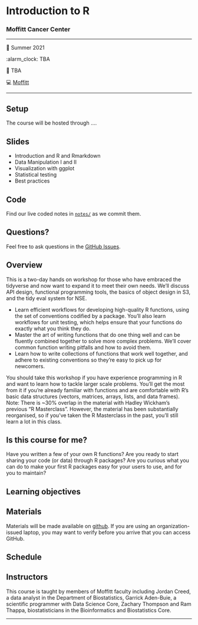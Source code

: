 
<!-- README.md is generated from README.Rmd. Please edit that file -->

# Introduction to R

### Moffitt Cancer Center

-----

:calendar: Summer 2021

:alarm\_clock: TBA

:office: TBA

:computer: [Moffitt](https://moffitt.org/)

-----

## Setup

The course will be hosted through ….

<!-- 
* When you're done, put a green post-it on your computer. 
* If you need help, put up a pink post-it.
-->

## Slides

<!--
* Rewrite as links to slides on github once they are made
* [Name of talk](path/to/slides.pdf)
-->

  - Introduction and R and Rmarkdown
  - Data Manipulation I and II
  - Visualization with ggplot
  - Statistical testing
  - Best practices

## Code

Find our live coded notes in [`notes/`](notes/) as we commit them.

## Questions?

Feel free to ask questions in the [GitHub Issues](https://github.com).

## Overview

This is a two-day hands on workshop for those who have embraced the
tidyverse and now want to expand it to meet their own needs. We’ll
discuss API design, functional programming tools, the basics of object
design in S3, and the tidy eval system for NSE.

  - Learn efficient workflows for developing high-quality R functions,
    using the set of conventions codified by a package. You’ll also
    learn workflows for unit testing, which helps ensure that your
    functions do exactly what you think they do.
  - Master the art of writing functions that do one thing well and can
    be fluently combined together to solve more complex problems. We’ll
    cover common function writing pitfalls and how to avoid them.
  - Learn how to write collections of functions that work well together,
    and adhere to existing conventions so they’re easy to pick up for
    newcomers.

You should take this workshop if you have experience programming in R
and want to learn how to tackle larger scale problems. You’ll get the
most from it if you’re already familiar with functions and are
comfortable with R’s basic data structures (vectors, matrices, arrays,
lists, and data frames). Note: There is ~30% overlap in the material
with Hadley Wickham’s previous “R Masterclass”. However, the material
has been substantially reorganised, so if you’ve taken the R Masterclass
in the past, you’ll still learn a lot in this class.

## Is this course for me?

Have you written a few of your own R functions? Are you ready to start
sharing your code (or data) through R packages? Are you curious what you
can do to make your first R packages easy for your users to use, and for
you to maintain?

## Learning objectives

## Materials

Materials will be made available on
[github](https://github.com/rstudio-conf-2020/build-tidy-tools). If you
are using an organization-issued laptop, you may want to verify before
you arrive that you can access GitHub.

## Schedule

## Instructors

<!--
Add links to personal websites and double check personal info
* add small blurbs/pictures for each instructor? 
-->

This course is taught by members of Moffitt faculty including Jordan
Creed, a data analyst in the Department of Biostatistics, Garrick
Aden-Buie, a scientific programmer with Data Science Core, Zachary
Thompson and Ram Thappa, biostatisticians in the Bioinformatics and
Biostatistics Core.

-----
